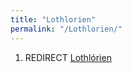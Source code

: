 ```yaml
---
title: "Lothlorien"
permalink: "/Lothlorien/"
---
```


1.  REDIRECT [Lothlórien](Lothlórien "wikilink")